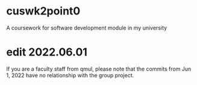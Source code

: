 # cuswk2point0
A coursework for software development module in my university<br>

# edit 2022.06.01
If you are a faculty staff from qmul, please note that the commits from Jun 1, 2022 have no relationship with the group project.

